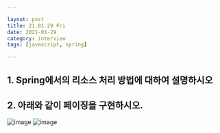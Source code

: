 ```yaml
---

layout: post
title: 21.01.29 Fri
date: 2021-01-29
category: interview
tags: [javascript, spring]

---
```


## 1. Spring에서의 리소스 처리 방법에 대하여 설명하시오







## 2. 아래와 같이 페이징을 구현하시오.

![image](https://user-images.githubusercontent.com/74958197/106385203-56009600-6412-11eb-9db7-be7f372264c6.png)
![image](https://user-images.githubusercontent.com/74958197/106385205-5a2cb380-6412-11eb-9fac-5d8904002c85.png)
